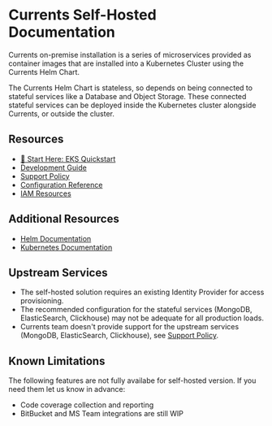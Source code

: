 # Currents Self-Hosted Documentation

Currents on-premise installation is a series of microservices provided as container images that are installed into a Kubernetes Cluster using the Currents Helm Chart.

The Currents Helm Chart is stateless, so depends on being connected to stateful services like a Database and Object Storage. These connected stateful services can be deployed inside the Kubernetes cluster alongside Currents, or outside the cluster.

## Resources

- [🚀 Start Here: EKS Quickstart](./eks/quickstart.md)
- [Development Guide](./developer-guide/README.md)
- [Support Policy](./support.md)
- [Configuration Reference](configuration.md)
- [IAM Resources](./eks/iam.md)

## Additional Resources

- [Helm Documentation](https://helm.sh/docs/)
- [Kubernetes Documentation](https://kubernetes.io/docs/)

## Upstream Services

- The self-hosted solution requires an existing Identity Provider for access provisioning.
- The recommended configuration for the stateful services (MongoDB, ElasticSearch, Clickhouse) may not be adequate for all production loads.
- Currents team doesn't provide support for the upstream services (MongoDB, ElasticSearch, Clickhouse), see [Support Policy](./support.md).

## Known Limitations

The following features are not fully availabe for self-hosted version. If you need them let us know in advance:

- Code coverage collection and reporting
- BitBucket and MS Team integrations are still WIP
  
